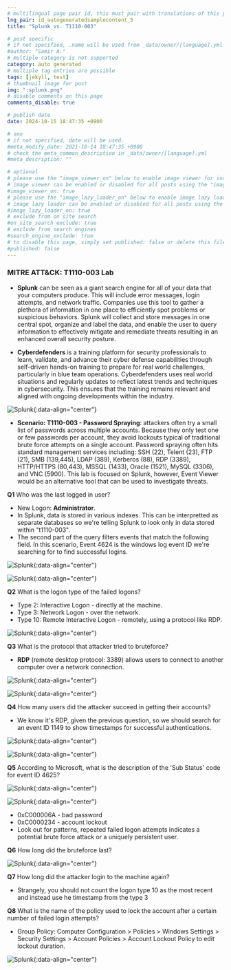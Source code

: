 ```yaml
---
# multilingual page pair id, this must pair with translations of this page. (This name must be unique)
lng_pair: id_autogeneratedsamplecontent_5
title: "Splunk vs. T1110-003"

# post specific
# if not specified, .name will be used from _data/owner/[language].yml
#author: "Samir A."
# multiple category is not supported
category: auto generated
# multiple tag entries are possible
tags: [jekyll, test]
# thumbnail image for post
img: ":splunk.png"
# disable comments on this page
comments_disable: true

# publish date
date: 2024-10-15 18:47:35 +0900

# seo
# if not specified, date will be used.
#meta_modify_date: 2021-10-14 18:47:35 +0900
# check the meta_common_description in _data/owner/[language].yml
#meta_description: ""

# optional
# please use the "image_viewer_on" below to enable image viewer for individual pages or posts (_posts/ or [language]/_posts folders).
# image viewer can be enabled or disabled for all posts using the "image_viewer_posts: true" setting in _data/conf/main.yml.
#image_viewer_on: true
# please use the "image_lazy_loader_on" below to enable image lazy loader for individual pages or posts (_posts/ or [language]/_posts folders).
# image lazy loader can be enabled or disabled for all posts using the "image_lazy_loader_posts: true" setting in _data/conf/main.yml.
#image_lazy_loader_on: true
# exclude from on site search
#on_site_search_exclude: true
# exclude from search engines
#search_engine_exclude: true
# to disable this page, simply set published: false or delete this file
#published: false
---
```

### MITRE ATT&CK: T1110-003 Lab  

- **Splunk** can be seen as a giant search engine for all of your data that your computers produce. This will include error messages, login attempts, and network traffic. Companies use this tool to gather a plethora of information in one place to efficiently spot problems or suspicious behaviors. Splunk will collect and store messages in one central spot, organize and label the data, and enable the user to query information to effectively mitigate and remediate threats resulting in an enhanced overall security posture. 

- **Cyberdefenders** is a training platform for security professionals to learn, validate, and advance their cyber defense capabilities through self-driven hands-on training to prepare for real world challenges, particularly in blue team operations. Cyberdefenders uses real world situations and regularly updates to reflect latest trends and techniques in cybersecurity. This ensures that the training remains relevant and aligned with ongoing developments within the industry. 

![Splunk](:003_splunk14.png){:data-align="center"}

- **Scenario: T1110-003 - Password Spraying**: attackers often try a small list of passwords across multiple accounts. Because they only test one or few passwords per account, they avoid lockouts typical of traditional brute force attempts on a single account. Password spraying often hits standard management services including: SSH (22), Telent (23), FTP (21), SMB (139,445), LDAP (389), Kerberos (88), RDP (3389), HTTP/HTTPS (80,443), MSSQL (1433), Oracle (1521), MySQL (3306), and VNC (5900). This lab is focused on Splunk, however, Event Viewer would be an alternative tool that can be used to investigate threats.  

**Q1** Who was the last logged in user?

- New Logon: **Administrator**.
- In Splunk, data is stored in various indexes. This can be interpretted as separate databases so we're telling Splunk to look only in data stored within "t1110-003".
- The second part of the query filters events that match the following field. In this scenario, Event 4624 is the windows log event ID we're searching for to find successful logins. 
     
![Splunk](:003_splunk2.png){:data-align="center"}

![Splunk](:003_splunk1.png){:data-align="center"}

**Q2** What is the logon type of the failed logons?

- Type 2: Interactive Logon - directly at the machine. 
- Type 3: Network Logon - over the network. 
- Type 10: Remote Interactive Logon - remotely, using a protocol like RDP.

![Splunk](:003_splunk3.png){:data-align="center"}

**Q3** What is the protocol that attacker tried to bruteforce?

- **RDP** (remote desktop protocol: 3389) allows users to connect to another computer over a network connection.

![Splunk](:003_splunk5.png){:data-align="center"}

![Splunk](:003_splunk12.png){:data-align="center"}

**Q4** How many users did the attacker succeed in getting their accounts?

- We know it's RDP, given the previous question, so we should search for an event ID 1149 to show timestamps for successful authentications. 

![Splunk](:003_splunk6.png){:data-align="center"}

![Splunk](:003_splunk8.png){:data-align="center"}

**Q5** According to Microsoft, what is the description of the 'Sub Status' code for event ID 4625?

![Splunk](:003_splunk7.png){:data-align="center"}

![Splunk](:003_splunk10.png){:data-align="center"}

- 0xC000006A - bad password
- 0xC0000234 - account lockout
- Look out for patterns, repeated failed logon attempts indicates a potential brute force attack or a uniquely persistent user. 

**Q6** How long did the bruteforce last?

![Splunk](:003_splunk11.png){:data-align="center"}

**Q7** How long did the attacker login to the machine again? 

- Strangely, you should not count the logon type 10 as the most recent and instead use he timestamp from the type 3

**Q8** What is the name of the policy used to lock the account after a certain number of failed login attempts? 

- Group Policy: Computer Configuration > Policies > Windows Settings > Security Settings > Account Policies >  Account Lockout Policy to edit lockout duration. 

![Splunk](:003_splunk13.png){:data-align="center"}

